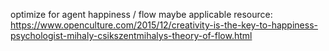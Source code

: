 optimize for agent happiness / flow maybe applicable resource:  https://www.openculture.com/2015/12/creativity-is-the-key-to-happiness-psychologist-mihaly-csikszentmihalys-theory-of-flow.html